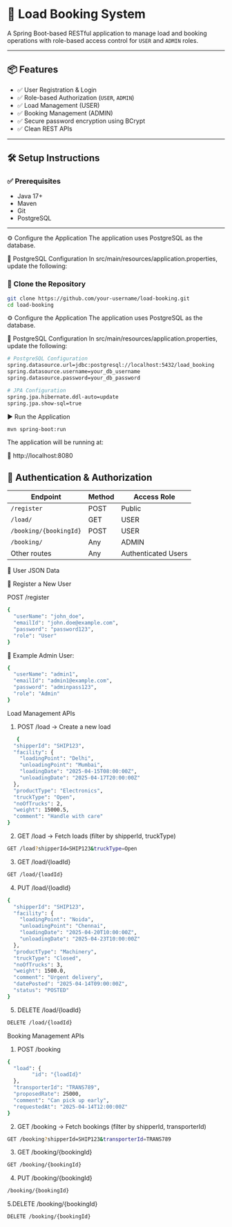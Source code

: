 # 🚛 Load Booking System

A Spring Boot-based RESTful application to manage load and booking operations with role-based access control for `USER` and `ADMIN` roles.

---

## 📦 Features

- ✅ User Registration & Login
- ✅ Role-based Authorization (`USER`, `ADMIN`)
- ✅ Load Management (USER)
- ✅ Booking Management (ADMIN)
- ✅ Secure password encryption using BCrypt
- ✅ Clean REST APIs

---

## 🛠️ Setup Instructions

### ✅ Prerequisites

- Java 17+
- Maven
- Git
- PostgreSQL

---
⚙️ Configure the Application
The application uses PostgreSQL as the database.

🧩 PostgreSQL Configuration
In src/main/resources/application.properties, update the following:

### 📁 Clone the Repository

```bash
git clone https://github.com/your-username/load-booking.git
cd load-booking
```
⚙️ Configure the Application
The application uses PostgreSQL as the database.

🧩 PostgreSQL Configuration
In src/main/resources/application.properties, update the following:
```bash
# PostgreSQL Configuration
spring.datasource.url=jdbc:postgresql://localhost:5432/load_booking
spring.datasource.username=your_db_username
spring.datasource.password=your_db_password

# JPA Configuration
spring.jpa.hibernate.ddl-auto=update
spring.jpa.show-sql=true
```

▶️ Run the Application
```bash
mvn spring-boot:run

```
The application will be running at:

📍 http://localhost:8080
## 🔐 Authentication & Authorization

| Endpoint                       | Method | Access Role          |
|-------------------------------|--------|-----------------------|
| `/register`                   | POST   | Public                |
| `/load/`                       | GET    | USER                  |
| `/booking/{bookingId}`| POST   | USER                  |
| `/booking/`                 | Any    | ADMIN                 |
| Other routes                  | Any    | Authenticated Users   |


👤 User JSON Data


🔸 Register a New User

POST /register
```bash
{
  "userName": "john_doe",
  "emailId": "john.doe@example.com",
  "password": "password123",
  "role": "User"
}
```
🧑 Example Admin User:
```bash
{
  "userName": "admin1",
  "emailId": "admin1@example.com",
  "password": "adminpass123",
  "role": "Admin"
}
```

Load Management APIs
1. POST /load → Create a new load
```bash
   {
  "shipperId": "SHIP123",
  "facility": {
    "loadingPoint": "Delhi",
    "unloadingPoint": "Mumbai",
    "loadingDate": "2025-04-15T08:00:00Z",
    "unloadingDate": "2025-04-17T20:00:00Z"
  },
  "productType": "Electronics",
  "truckType": "Open",
  "noOfTrucks": 2,
  "weight": 15000.5,
  "comment": "Handle with care"
}

```
2. GET /load → Fetch loads (filter by shipperId, truckType)
```bash
GET /load?shipperId=SHIP123&truckType=Open
```
3. GET /load/{loadId}
```bash
GET /load/{loadId}
```
4. PUT /load/{loadId}
```bash
{
  "shipperId": "SHIP123",
  "facility": {
    "loadingPoint": "Noida",
    "unloadingPoint": "Chennai",
    "loadingDate": "2025-04-20T10:00:00Z",
    "unloadingDate": "2025-04-23T10:00:00Z"
  },
  "productType": "Machinery",
  "truckType": "Closed",
  "noOfTrucks": 3,
  "weight": 1500.0,
  "comment": "Urgent delivery",
  "datePosted": "2025-04-14T09:00:00Z",
  "status": "POSTED"
}
```
5. DELETE /load/{loadId}
```bash
DELETE /load/{loadId}
```
Booking Management APIs
1. POST /booking
```bash
{
  "load": {
        "id": "{loadId}"
  },
  "transporterId": "TRANS789",
  "proposedRate": 25000,
  "comment": "Can pick up early",
  "requestedAt": "2025-04-14T12:00:00Z"
}

```
2. GET /booking → Fetch bookings (filter by shipperId, transporterId)
```bash
GET /booking?shipperId=SHIP123&transporterId=TRANS789
```
3. GET /booking/{bookingId}
```bash
GET /booking/{bookingId}
 ```
4. PUT /booking/{bookingId}
```bash
/booking/{bookingId}
```

5.DELETE /booking/{bookingId}
```bash
DELETE /booking/{bookingId}
```

